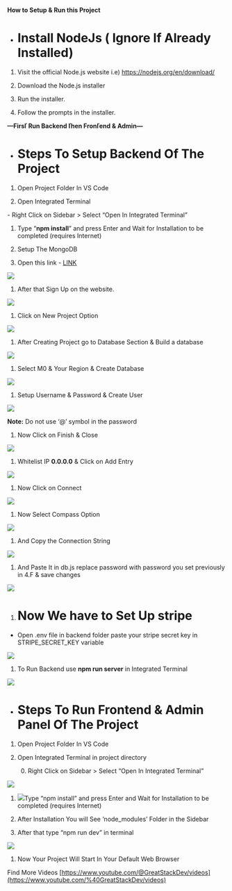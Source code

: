 **How to Setup & Run this Project**


- # **Install NodeJs ( Ignore If Already Installed)**

1. Visit the official Node.js website i.e) <https://nodejs.org/en/download/>

1. Download the Node.js installer

1. Run the installer.

1. Follow the prompts in the installer.


**—Firsľ Run Backend ľhen Fronľend & Admin—**


- # **Steps To Setup Backend Of The Project**

1. Open Project Folder In VS Code

1. Open Integrated Terminal

\- Right Click on Sidebar > Select “Open In Integrated Terminal”

1. Type “**npm install**” and press Enter and Wait for Installation to be completed (requires Internet)

1. Setup The MongoDB

1. Open this link - [LINK](https://www.mongodb.com/cloud/atlas/register)

![](Aspose.Words.88715200-8181-4ef1-8932-dc17d3d29e38.001.png)


1. After that Sign Up on the website.

![](Aspose.Words.88715200-8181-4ef1-8932-dc17d3d29e38.002.png)



1. Click on New Project Option

![](Aspose.Words.88715200-8181-4ef1-8932-dc17d3d29e38.003.jpeg)

1. After Creating Project go to Database Section & Build a database

![](Aspose.Words.88715200-8181-4ef1-8932-dc17d3d29e38.004.jpeg)

1. Select M0 & Your Region & Create Database

![](Aspose.Words.88715200-8181-4ef1-8932-dc17d3d29e38.005.jpeg)


1. Setup Username & Password & Create User

![](Aspose.Words.88715200-8181-4ef1-8932-dc17d3d29e38.006.jpeg)

**Note:** Do not use ‘@’ symbol in the password

1. Now Click on Finish & Close

![](Aspose.Words.88715200-8181-4ef1-8932-dc17d3d29e38.007.png)



1. Whitelist IP **0.0.0.0** & Click on Add Entry

![](Aspose.Words.88715200-8181-4ef1-8932-dc17d3d29e38.008.jpeg)


1. Now Click on Connect

![](Aspose.Words.88715200-8181-4ef1-8932-dc17d3d29e38.009.png)

1. Now Select Compass Option

![](Aspose.Words.88715200-8181-4ef1-8932-dc17d3d29e38.010.png)

1. And Copy the Connection String

![](Aspose.Words.88715200-8181-4ef1-8932-dc17d3d29e38.011.jpeg)

1. And Paste It in db.js replace password with password you set previously in 4.F & save changes


![](Aspose.Words.88715200-8181-4ef1-8932-dc17d3d29e38.012.jpeg)


1. # **Now We have to Set Up stripe**

- Open .env file in backend folder paste your stripe secret key in STRIPE\_SECRET\_KEY variable

![](Aspose.Words.88715200-8181-4ef1-8932-dc17d3d29e38.013.jpeg)



1. To Run Backend use **npm run server** in Integrated Terminal

![](Aspose.Words.88715200-8181-4ef1-8932-dc17d3d29e38.014.png)

- # **Steps To Run Frontend & Admin Panel Of The Project**

1. Open	Project Folder In VS Code
1. Open Integrated Terminal in project directory

    0. Right Click on Sidebar > Select “Open In Integrated Terminal”

![](Aspose.Words.88715200-8181-4ef1-8932-dc17d3d29e38.015.jpeg)

1. ![](Aspose.Words.88715200-8181-4ef1-8932-dc17d3d29e38.016.png)Type “npm install” and press Enter and Wait for Installation to be completed (requires Internet)


1. After Installation You will See ‘node\_modules’ Folder in the Sidebar

1. After that type “npm run dev” in terminal

![](Aspose.Words.88715200-8181-4ef1-8932-dc17d3d29e38.017.png)

1. Now Your Project Will Start In Your Default Web Browser


Find More Videos [https://www.youtube.com/@GreatStackDev/videos](https://www.youtube.com/%40GreatStackDev/videos)
